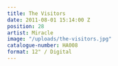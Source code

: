 ```yaml
---
title: The Visitors
date: 2011-08-01 15:14:00 Z
position: 28
artist: Miracle
image: "/uploads/the-visitors.jpg"
catalogue-number: HA008
format: 12" / Digital
---
```


